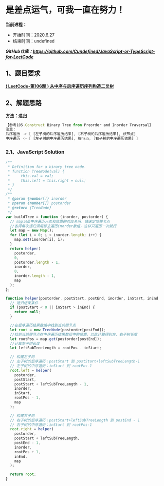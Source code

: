﻿# 是差点运气，可我一直在努力！
**当前进程：**

 - 开始时间：2020.6.27 
 - 结束时间：undefined

***GitHub仓库：https://github.com/Cundefined/JavaScript-or-TypeScript-for-LeetCode***



## 1、题目要求
[**( LeetCode-第106题 )  从中序与后序遍历序列构造二叉树**](https://leetcode-cn.com/problems/construct-binary-tree-from-inorder-and-postorder-traversal/)
      




## 2、解题思路
**方法：递归**
```javascript
【参考105.Construct Binary Tree from Preorder and Inorder Traversal】
注意：
后序遍历 -> [ [左子树的后序遍历结果], [右子树的后序遍历结果], 根节点]
中序遍历 -> [ [左子树的中序遍历结果], 根节点, [右子树的中序遍历结果] ]
```


### 2.1、JavaScript Solution

```javascript
/**
 * Definition for a binary tree node.
 * function TreeNode(val) {
 *     this.val = val;
 *     this.left = this.right = null;
 * }
 */
/**
 * @param {number[]} inorder
 * @param {number[]} postorder
 * @return {TreeNode}
 */
var buildTree = function (inorder, postorder) {
  // map记录中序遍历元素和位置的对应关系，快速定位根节点
  //省得每次递归调用都去遍历inorder数组，这样只遍历一次就行
  let map = new Map();
  for (let i = 0; i < inorder.length; i++) {
    map.set(inorder[i], i);
  }
  return helper(
    postorder,
    0,
    postorder.length - 1,
    inorder,
    0,
    inorder.length - 1,
    map
  );
};

function helper(postorder, postStart, postEnd, inorder, inStart, inEnd, map) {
  // 递归结束条件
  if (postStart < 0 || inStart > inEnd) {
    return null;
  }

  //在后序遍历结果数组中找到当前根节点
  let root = new TreeNode(postorder[postEnd]);
  //找到当前根节点在中序遍历结果数组中的位置，以此计算得到左、右子树长度
  let rootPos = map.get(postorder[postEnd]);
  //计算左子树长度
  let leftSubTreeLength = rootPos - inStart;

  // 构建左子树
  // 左子树的后序遍历：postStart 到 postStart+leftSubTreeLength-1
  // 左子树的中序遍历：inStart 到 rootPos-1
  root.left = helper(
    postorder,
    postStart,
    postStart + leftSubTreeLength - 1,
    inorder,
    inStart,
    rootPos - 1,
    map
  );

  // 构建右子树
  // 右子树的后序遍历：postStart+leftSubTreeLength 到 postEnd - 1
  // 右子树的中序遍历：inStart 到 rootPos-1
  root.right = helper(
    postorder,
    postStart + leftSubTreeLength,
    postEnd - 1,
    inorder,
    rootPos + 1,
    inEnd,
    map
  );

  return root;
}
```


